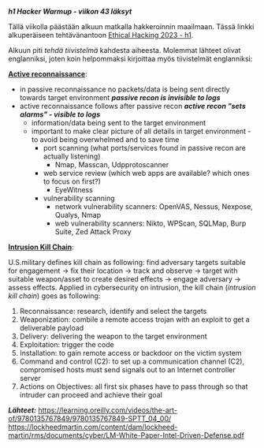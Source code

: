 ***h1 Hacker Warmup - viikon 43 läksyt***

Tällä viikolla päästään alkuun matkalla hakkeroinnin maailmaan. Tässä linkki alkuperäiseen tehtävänantoon <a href="https://terokarvinen.com/2023/eettinen-hakkerointi-2023/#h1-hacker-warmup">Ethical Hacking 2023 - h1</a>.

Alkuun piti *tehdä tiivistelmä* kahdesta aiheesta. Molemmat lähteet olivat englanniksi, joten koin helpommaksi kirjoittaa myös tiivistelmät englanniksi:

**<a href="https://learning.oreilly.com/videos/the-art-of/9780135767849/9780135767849-SPTT_04_00/">Active reconnaissance</a>**:
- in passive reconnaissance no packets/data is being sent directly towards target environment ***passive recon is invisible to logs***
- active reconnaissance follows after passive recon ***active recon "sets alarms" - visible to logs***
  - information/data being sent to the target environment
  - important to make clear picture of all details in target environment - to avoid being overwhelmed and to save time
    - port scanning (what ports/services found in passive recon are actually listening)
      - Nmap, Masscan, Udpprotoscanner
    - web service review (which web apps are available? which ones to focus on first?)
      - EyeWitness
    - vulnerability scanning
      - network vulnerability scanners: OpenVAS, Nessus, Nexpose, Qualys, Nmap
      - web vulnerability scanners: Nikto, WPScan, SQLMap, Burp Suite, Zed Attack Proxy

 **<a href="https://lockheedmartin.com/content/dam/lockheed-martin/rms/documents/cyber/LM-White-Paper-Intel-Driven-Defense.pdf">Intrusion Kill Chain</a>**:
 
U.S.military defines kill chain as following: find adversary targets suitable for engagement -> fix their location -> track and observe -> target with suitable weapon/asset to create desired effects -> engage adversary -> assess effects.
Applied in cybersecurity on intrusion, the kill chain (*intrusion kill chain*) goes as following:
1. Reconnaissance: research, identify and select the targets
2. Weaponization: combile a remote access trojan with an exploit to get a deliverable payload
3. Delivery: delivering the weapon to the target environment
4. Exploitation: trigger the code
5. Installation: to gain remote access or backdoor on the victim system
6. Command and control (C2): to set up a communication channel (C2), compromised hosts must send signals out to an Internet controller server
7. Actions on Objectives: all first six phases have to pass through so that intruder can proceed and achieve their goal





***Lähteet:***
https://learning.oreilly.com/videos/the-art-of/9780135767849/9780135767849-SPTT_04_00/ 
https://lockheedmartin.com/content/dam/lockheed-martin/rms/documents/cyber/LM-White-Paper-Intel-Driven-Defense.pdf 

